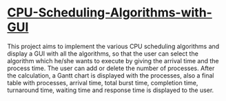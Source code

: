 # [CPU-Scheduling-Algorithms-with-GUI](https://stoic-johnson-c6ccf9.netlify.app/)
This project aims to implement the various CPU scheduling algorithms and display a GUI with all the algorithms, so that the user can select the algorithm which he/she wants to execute by giving the arrival time and the process time. The user can add or delete the number of processes. After the calculation, a Gantt chart is displayed with the processes, also a final table with processes, arrival time, total burst time, completion time, turnaround time, waiting time and response time is displayed to the user.


